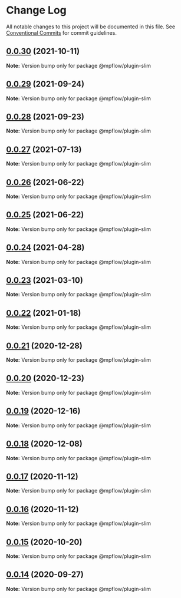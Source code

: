 # Change Log

All notable changes to this project will be documented in this file.
See [Conventional Commits](https://conventionalcommits.org) for commit guidelines.

## [0.0.30](https://github.com/wechat-miniprogram/weflow/compare/@mpflow/plugin-slim@0.0.29...@mpflow/plugin-slim@0.0.30) (2021-10-11)

**Note:** Version bump only for package @mpflow/plugin-slim

## [0.0.29](https://github.com/wechat-miniprogram/weflow/compare/@mpflow/plugin-slim@0.0.28...@mpflow/plugin-slim@0.0.29) (2021-09-24)

**Note:** Version bump only for package @mpflow/plugin-slim

## [0.0.28](https://github.com/wechat-miniprogram/weflow/compare/@mpflow/plugin-slim@0.0.27...@mpflow/plugin-slim@0.0.28) (2021-09-23)

**Note:** Version bump only for package @mpflow/plugin-slim

## [0.0.27](https://github.com/wechat-miniprogram/weflow/compare/@mpflow/plugin-slim@0.0.26...@mpflow/plugin-slim@0.0.27) (2021-07-13)

**Note:** Version bump only for package @mpflow/plugin-slim

## [0.0.26](https://github.com/wechat-miniprogram/weflow/compare/@mpflow/plugin-slim@0.0.25...@mpflow/plugin-slim@0.0.26) (2021-06-22)

**Note:** Version bump only for package @mpflow/plugin-slim

## [0.0.25](https://github.com/wechat-miniprogram/weflow/compare/@mpflow/plugin-slim@0.0.24...@mpflow/plugin-slim@0.0.25) (2021-06-22)

**Note:** Version bump only for package @mpflow/plugin-slim

## [0.0.24](https://github.com/wechat-miniprogram/weflow/compare/@mpflow/plugin-slim@0.0.23...@mpflow/plugin-slim@0.0.24) (2021-04-28)

**Note:** Version bump only for package @mpflow/plugin-slim

## [0.0.23](https://github.com/wechat-miniprogram/weflow/compare/@mpflow/plugin-slim@0.0.22...@mpflow/plugin-slim@0.0.23) (2021-03-10)

**Note:** Version bump only for package @mpflow/plugin-slim

## [0.0.22](https://github.com/wechat-miniprogram/weflow/compare/@mpflow/plugin-slim@0.0.21...@mpflow/plugin-slim@0.0.22) (2021-01-18)

**Note:** Version bump only for package @mpflow/plugin-slim

## [0.0.21](https://github.com/wechat-miniprogram/weflow/compare/@mpflow/plugin-slim@0.0.20...@mpflow/plugin-slim@0.0.21) (2020-12-28)

**Note:** Version bump only for package @mpflow/plugin-slim

## [0.0.20](https://github.com/wechat-miniprogram/weflow/compare/@mpflow/plugin-slim@0.0.19...@mpflow/plugin-slim@0.0.20) (2020-12-23)

**Note:** Version bump only for package @mpflow/plugin-slim

## [0.0.19](https://github.com/wechat-miniprogram/weflow/compare/@mpflow/plugin-slim@0.0.18...@mpflow/plugin-slim@0.0.19) (2020-12-16)

**Note:** Version bump only for package @mpflow/plugin-slim

## [0.0.18](https://github.com/wechat-miniprogram/weflow/compare/@mpflow/plugin-slim@0.0.17...@mpflow/plugin-slim@0.0.18) (2020-12-08)

**Note:** Version bump only for package @mpflow/plugin-slim

## [0.0.17](https://github.com/wechat-miniprogram/weflow/compare/@mpflow/plugin-slim@0.0.15...@mpflow/plugin-slim@0.0.17) (2020-11-12)

**Note:** Version bump only for package @mpflow/plugin-slim

## [0.0.16](https://github.com/wechat-miniprogram/weflow/compare/@mpflow/plugin-slim@0.0.15...@mpflow/plugin-slim@0.0.16) (2020-11-12)

**Note:** Version bump only for package @mpflow/plugin-slim

## [0.0.15](https://github.com/wechat-miniprogram/weflow/compare/@mpflow/plugin-slim@0.0.14...@mpflow/plugin-slim@0.0.15) (2020-10-20)

**Note:** Version bump only for package @mpflow/plugin-slim

## [0.0.14](https://github.com/wechat-miniprogram/weflow/compare/@mpflow/plugin-slim@0.0.13...@mpflow/plugin-slim@0.0.14) (2020-09-27)

**Note:** Version bump only for package @mpflow/plugin-slim
